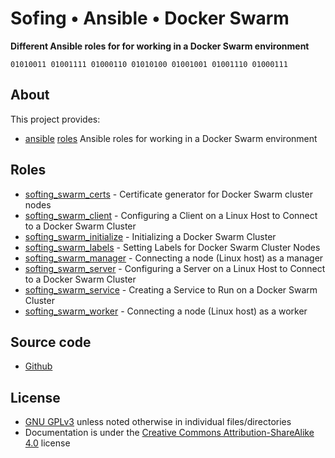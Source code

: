 # Sofing • Ansible • Docker Swarm

**Different Ansible roles for for working in a Docker Swarm environment**

```
01010011 01001111 01000110 01010100 01001001 01001110 01000111 
```

## About

This project provides:

- [ansible](https://en.wikipedia.org/wiki/Ansible_%28software%29) [roles](#roles) Ansible roles for working in a Docker Swarm environment

## Roles

- [softing_swarm_certs](roles%2Fsofting_swarm_certs) - Certificate generator for Docker Swarm cluster nodes
- [softing_swarm_client](roles%2Fsofting_swarm_client) - Configuring a Client on a Linux Host to Connect to a Docker Swarm Cluster
- [softing_swarm_initialize](roles%2Fsofting_swarm_initialize) - Initializing a Docker Swarm Cluster
- [softing_swarm_labels](roles%2Fsofting_swarm_labels) - Setting Labels for Docker Swarm Cluster Nodes
- [softing_swarm_manager](roles%2Fsofting_swarm_manager) - Connecting a node (Linux host) as a manager 
- [softing_swarm_server](roles%2Fsofting_swarm_server) - Configuring a Server on a Linux Host to Connect to a Docker Swarm Cluster
- [softing_swarm_service](roles%2Fsofting_swarm_service) - Creating a Service to Run on a Docker Swarm Cluster 
- [softing_swarm_worker](roles%2Fsofting_swarm_worker) - Connecting a node (Linux host) as a worker

## Source code

- [Github](https://github.com/softing/ansible-linux)

## License

- [GNU GPLv3](https://github.com/softing/ansible-linux/blob/main/LICENSE) unless noted otherwise in individual files/directories
- Documentation is under the [Creative Commons Attribution-ShareAlike 4.0](https://creativecommons.org/licenses/by-sa/4.0/) license

